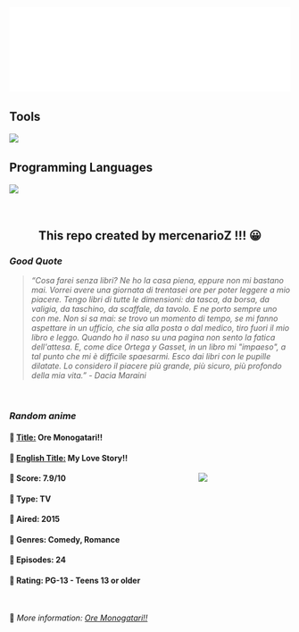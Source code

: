 
<img src="svg/nai.svg" />

<p>
  <h2>Tools</h2>
  <a href="https://skillicons.dev">
    <img src="https://skillicons.dev/icons?i=git,bash,vim,ubuntu,tensorflow,pytorch,docker,raspberrypi" />
  </a>

  <br />

  <h2>Programming Languages</h2>

  <a href="https://skillicons.dev">
    <img src="https://skillicons.dev/icons?i=python,c,cpp" />
  </a>
</p>

<br />

<h2 align="center">This repo created by mercenarioZ !!! 😀</h2>
<h3><i>Good Quote</i></h3>

<blockquote>
<i>
“Cosa farei senza libri? Ne ho la casa piena, eppure non mi bastano mai. Vorrei avere una giornata di trentasei ore per poter leggere a mio piacere. Tengo libri di tutte le dimensioni: da tasca, da borsa, da valigia, da taschino, da scaffale, da tavolo. E ne porto sempre uno con me. Non si sa mai: se trovo un momento di tempo, se mi fanno aspettare in un ufficio, che sia alla posta o dal medico, tiro fuori il mio libro e leggo. Quando ho il naso su una pagina non sento la fatica dell'attesa. E, come dice Ortega y Gasset, in un libro mi "impaeso", a tal punto che mi è difficile spaesarmi. Esco dai libri con le pupille dilatate. Lo considero il piacere più grande, più sicuro, più profondo della mia vita.” - Dacia Maraini
</i>
</blockquote>

<br />

<h3><i>Random anime</i></h3>

<h4>
  <strong>🥭 <u>Title:</u></strong> Ore Monogatari!!
</h4>

<h4>🌿 <u>English Title:</u> My Love Story!!</h4>

<img align="right" width="165" src=https://cdn.myanimelist.net/images/anime/13/69455.jpg />

<h4>🌱 Score: 7.9/10</h4>

<h4>🌲 Type: TV</h4>

<h4>🌴 Aired: 2015</h4>

<h4>🌵 Genres: Comedy, Romance</h4>

<h4>🥑 Episodes: 24</h4>

<h4>🍏 Rating: PG-13 - Teens 13 or older</h4>

<br />

🍂 *More information: [Ore Monogatari!!](https://myanimelist.net/anime/28297/Ore_Monogatari)*
    